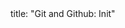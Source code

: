 <frontmatter>
title: "Git and Github: Init"
</frontmatter>

<include src="unit-inPage-asFlat.md" boilerplate />